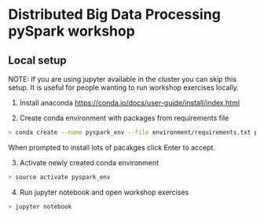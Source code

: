 # Distributed Big Data Processing pySpark  workshop

## Local setup
NOTE: If you are using jupyter available in the cluster you can skip this setup. It is useful for people wanting to run workshop exercises locally.

1. Install anaconda https://conda.io/docs/user-guide/install/index.html

2. Create conda environment with packages from requirements file
```bash
> conda create --name pyspark_env --file environment/requirements.txt python=3.5
```
When prompted to install lots of pacakges click Enter to accept.

3. Activate newly created conda environment
```bash
> source activate pyspark_env
```

4. Run jupyter notebook and open workshop exercises
```bash
> jupyter notebook
```


